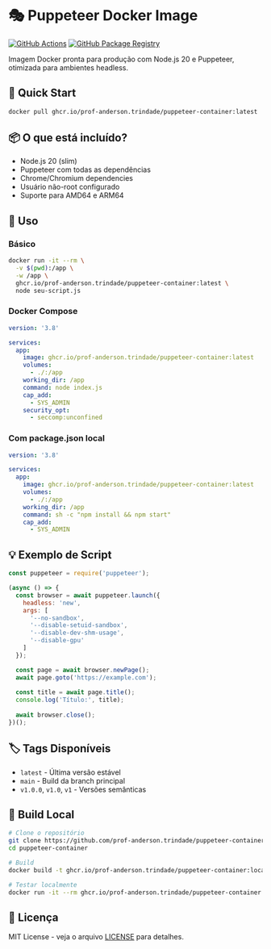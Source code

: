 # 🎭 Puppeteer Docker Image

[![GitHub Actions](https://github.com/prof-anderson-trindade/puppeteer-container/workflows/Build%20and%20Push%20Docker%20Image/badge.svg)](https://github.com/prof-anderson-trindade/puppeteer-container/actions)
[![GitHub Package Registry](https://img.shields.io/badge/ghcr.io-available-brightgreen)](https://github.com/prof-anderson-trindade/puppeteer-container/pkgs/container/puppeteer-container)



Imagem Docker pronta para produção com Node.js 20 e Puppeteer, otimizada para ambientes headless.

## 🚀 Quick Start

```bash
docker pull ghcr.io/prof-anderson.trindade/puppeteer-container:latest
```

## 📦 O que está incluído?

- Node.js 20 (slim)
- Puppeteer com todas as dependências
- Chrome/Chromium dependencies
- Usuário não-root configurado
- Suporte para AMD64 e ARM64

## 🔨 Uso

### Básico

```bash
docker run -it --rm \
  -v $(pwd):/app \
  -w /app \
  ghcr.io/prof-anderson.trindade/puppeteer-container:latest \
  node seu-script.js
```

### Docker Compose

```yaml
version: '3.8'

services:
  app:
    image: ghcr.io/prof-anderson.trindade/puppeteer-container:latest
    volumes:
      - ./:/app
    working_dir: /app
    command: node index.js
    cap_add:
      - SYS_ADMIN
    security_opt:
      - seccomp:unconfined
```

### Com package.json local

```yaml
version: '3.8'

services:
  app:
    image: ghcr.io/prof-anderson.trindade/puppeteer-container:latest
    volumes:
      - ./:/app
    working_dir: /app
    command: sh -c "npm install && npm start"
    cap_add:
      - SYS_ADMIN
```

## 💡 Exemplo de Script

```javascript
const puppeteer = require('puppeteer');

(async () => {
  const browser = await puppeteer.launch({
    headless: 'new',
    args: [
      '--no-sandbox',
      '--disable-setuid-sandbox',
      '--disable-dev-shm-usage',
      '--disable-gpu'
    ]
  });

  const page = await browser.newPage();
  await page.goto('https://example.com');
  
  const title = await page.title();
  console.log('Título:', title);
  
  await browser.close();
})();
```

## 🏷️ Tags Disponíveis

- `latest` - Última versão estável
- `main` - Build da branch principal
- `v1.0.0`, `v1.0`, `v1` - Versões semânticas

## 🔧 Build Local

```bash
# Clone o repositório
git clone https://github.com/prof-anderson.trindade/puppeteer-container.git
cd puppeteer-container

# Build
docker build -t ghcr.io/prof-anderson.trindade/puppeteer-container:local .

# Testar localmente
docker run -it --rm ghcr.io/prof-anderson.trindade/puppeteer-container:local node --version
```

## 📄 Licença

MIT License - veja o arquivo [LICENSE](LICENSE) para detalhes.